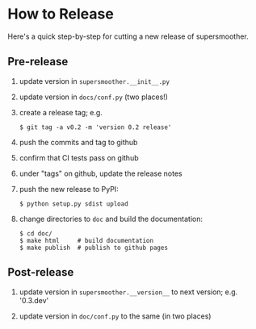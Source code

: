 # How to Release

Here's a quick step-by-step for cutting a new release of supersmoother.

## Pre-release

1. update version in ``supersmoother.__init__.py``

2. update version in ``docs/conf.py`` (two places!)

3. create a release tag; e.g.
   ```
   $ git tag -a v0.2 -m 'version 0.2 release'
   ```

4. push the commits and tag to github

5. confirm that CI tests pass on github

6. under "tags" on github, update the release notes

7. push the new release to PyPI:
   ```
   $ python setup.py sdist upload
   ```

8. change directories to ``doc`` and build the documentation:
   ```
   $ cd doc/
   $ make html     # build documentation
   $ make publish  # publish to github pages

## Post-release

1. update version in ``supersmoother.__version__`` to next version; e.g. '0.3.dev'

2. update version in ``doc/conf.py`` to the same (in two places)